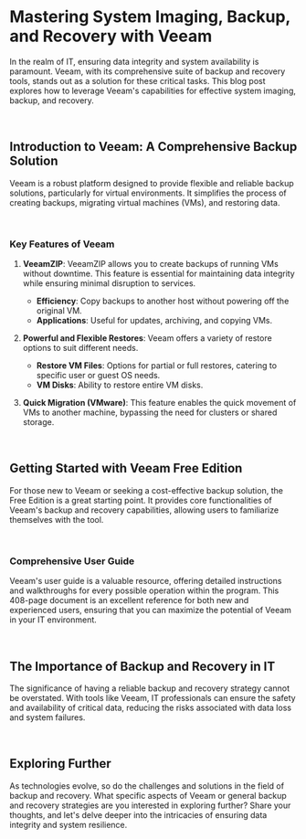 # Mastering System Imaging, Backup, and Recovery with Veeam

In the realm of IT, ensuring data integrity and system availability is paramount. Veeam, with its comprehensive suite of backup and recovery tools, stands out as a solution for these critical tasks. This blog post explores how to leverage Veeam's capabilities for effective system imaging, backup, and recovery.

<br>

## Introduction to Veeam: A Comprehensive Backup Solution

Veeam is a robust platform designed to provide flexible and reliable backup solutions, particularly for virtual environments. It simplifies the process of creating backups, migrating virtual machines (VMs), and restoring data.

<br>

### Key Features of Veeam

1. **VeeamZIP**: VeeamZIP allows you to create backups of running VMs without downtime. This feature is essential for maintaining data integrity while ensuring minimal disruption to services.
   - **Efficiency**: Copy backups to another host without powering off the original VM.
   - **Applications**: Useful for updates, archiving, and copying VMs.

2. **Powerful and Flexible Restores**: Veeam offers a variety of restore options to suit different needs.
   - **Restore VM Files**: Options for partial or full restores, catering to specific user or guest OS needs.
   - **VM Disks**: Ability to restore entire VM disks.

3. **Quick Migration (VMware)**: This feature enables the quick movement of VMs to another machine, bypassing the need for clusters or shared storage.

<br>

## Getting Started with Veeam Free Edition

For those new to Veeam or seeking a cost-effective backup solution, the Free Edition is a great starting point. It provides core functionalities of Veeam's backup and recovery capabilities, allowing users to familiarize themselves with the tool.

<br>

### Comprehensive User Guide

Veeam's user guide is a valuable resource, offering detailed instructions and walkthroughs for every possible operation within the program. This 408-page document is an excellent reference for both new and experienced users, ensuring that you can maximize the potential of Veeam in your IT environment.

<br>

## The Importance of Backup and Recovery in IT

The significance of having a reliable backup and recovery strategy cannot be overstated. With tools like Veeam, IT professionals can ensure the safety and availability of critical data, reducing the risks associated with data loss and system failures.

<br>

## Exploring Further

As technologies evolve, so do the challenges and solutions in the field of backup and recovery. What specific aspects of Veeam or general backup and recovery strategies are you interested in exploring further? Share your thoughts, and let's delve deeper into the intricacies of ensuring data integrity and system resilience.
